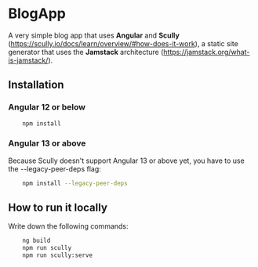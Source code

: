 # BlogApp

A very simple blog app that uses **Angular** and **Scully** (https://scully.io/docs/learn/overview/#how-does-it-work), a static site generator that uses the **Jamstack** architecture (https://jamstack.org/what-is-jamstack/).

## Installation

### Angular 12 or below

```bash
    npm install
```

### Angular 13 or above

Because Scully doesn't support Angular 13 or above yet, you have to use the --legacy-peer-deps flag:

```bash
    npm install --legacy-peer-deps
```

## How to run it locally

Write down the following commands:

```bash
    ng build
    npm run scully
    npm run scully:serve
```
